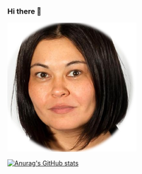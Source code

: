 ### Hi there 👋

![Cover](https://github.com/alerafart/alerafart/blob/main/img/alex.png)

[![Anurag's GitHub stats](https://github-readme-stats.vercel.app/api?username=alerafart)](https://github.com/alerafart/github-readme-stats&count_private=true)
<!--
**alerafart/alerafart** is a ✨ _special_ ✨ repository because its `README.md` (this file) appears on your GitHub profile.

Here are some ideas to get you started:

- 🔭 I’m currently working on ...
- 🌱 I’m currently learning ...
- 👯 I’m looking to collaborate on ...
- 🤔 I’m looking for help with ...
- 💬 Ask me about ...
- 📫 How to reach me: ...
- 😄 Pronouns: ...
- ⚡ Fun fact: ...
-->
